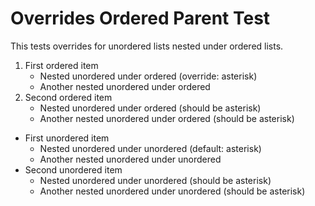 # Overrides Ordered Parent Test

This tests overrides for unordered lists nested under ordered lists.

1. First ordered item
   * Nested unordered under ordered (override: asterisk)
   * Another nested unordered under ordered
2. Second ordered item
   - Nested unordered under ordered (should be asterisk)
   - Another nested unordered under ordered (should be asterisk)

- First unordered item
  - Nested unordered under unordered (default: asterisk)
  - Another nested unordered under unordered
- Second unordered item
  * Nested unordered under unordered (should be asterisk)
  * Another nested unordered under unordered (should be asterisk)
